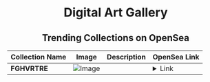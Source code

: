<div align="center">

# Digital Art Gallery

## Trending Collections on OpenSea

| Collection Name                       | Image                                                                                     | Description                       | OpenSea Link                                                                                          |
|---------------------------------------|-------------------------------------------------------------------------------------------|-----------------------------------|--------------------------------------------------------------------------------------------------------|
| **FGHVRTRE** | ![Image](https://i.seadn.io/s/raw/files/23dbc3d47b41b8fe6e4005ef4b3a4e6f.webp?w=500&auto=format?w=200&auto=format) |  | <details><summary>Link</summary>[FGHVRTRE](https://opensea.io/collection/fghvrtre-4)</details> |

</div>